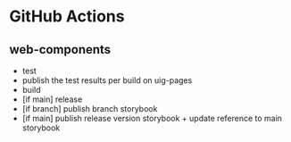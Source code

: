 # GitHub Actions

## web-components

- test
- publish the test results per build on uig-pages
- build
- [if main] release
- [if branch] publish branch storybook
- [if main] publish release version storybook + update reference to main storybook
